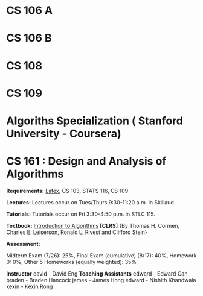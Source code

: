 # CS 106 A
# CS 106 B
# CS 108
# CS 109
# Algoriths Specialization ( Stanford University - Coursera)
# CS 161 : Design and Analysis of Algorithms

<b>Requirements:</b> [Latex](https://cs161-sum18.github.io/resources.html), CS 103, STATS 116, CS 109

<b>Lectures: </b> Lectures occur on Tues/Thurs 9:30-11:20 a.m. in Skillaud.

<b>Tutorials:</b> Tutorials occur on Fri 3:30-4:50 p.m. in STLC 115.

<b>Textbook:</b> [Introduction to Algorithms](https://mitpress.mit.edu/books/introduction-algorithms-third-edition) <b>[CLRS]</b> {By Thomas H. Cormen, Charles E. Leiserson, Ronald L. Rivest and Clifford Stein}


<b>Assessment:</b> 

Midterm Exam (7/26): 25%, Final Exam (cumulative) (8/17): 40%, Homework 0: 0%, Other 5 Homeworks (equally weighted): 35%

<b>Instructor</b>
david - David Eng
<b>Teaching Assistants</b>
edward - Edward Gan
braden - Braden Hancock
james - James Hong
edward - Nishith Khandwala
kexin - Kexin Rong


